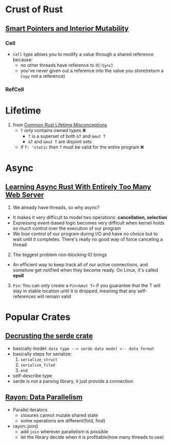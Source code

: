 # Crust of Rust
## [Smart Pointers and Interior Mutability](https://www.youtube.com/watch?v=8O0Nt9qY_vo)
### Cell
- `Cell` type allows you to modify a value through a shared reference because:
  -  no other threads have reference to it(`!Sync`)
  -  you've never given out a reference into the value you store(return a `Copy` not a reference)

### RefCell

# Lifetime

1. from [Common Rust Lifetime Misconceptions](https://github.com/pretzelhammer/rust-blog/blob/master/posts/common-rust-lifetime-misconceptions.md)
    - `T` only contains owned types ❌
      - `T` is a superset of both `&T` and `&mut T`
      - `&T` and `&mut T` are disjoint sets
    - if `T: 'static` then `T` must be valid for the entire program ❌

# Async
## [Learning Async Rust With Entirely Too Many Web Server](https://ibraheem.ca/posts/too-many-web-servers/)
1. We already have threads, so why async?
  - It makes it very difficult to model two operations: **cancellation, selection**
  - Expressing event-based logic becomes very difficult when kernel holds so much control over the execution of our program
  - We lose control of our program during I/O and have no choice but to wait until it completes. There's really no good way of force canceling a thread
2. The biggest problem non-blocking IO brings
  - An efficient way to keep track all of our active connections, and somehow get notified when they become ready. On Linux, it's called **epoll**  
3. `Pin`: You can only create a `Pin<&mut T>` if you guarantee that the T will stay in stable location until it is dropped, meaning that any self-references will remain valid
# Popular Crates
## [Decrusting the serde crate](https://www.youtube.com/watch?v=BI_bHCGRgMY)
- basically model:  `data type --> serde data model <-- data format`
- basically steps for serialize: 
  1. `serialize_struct`
  2. `serialize_filed`
  3. `end`
- self-describe type
- serde is not a parsing library, it just provide a connection

## [Rayon: Data Parallelism](https://www.youtube.com/watch?v=gof_OEv71Aw)
- Parallel iterators
  - closures cannot mutate shared state
  - some operations are different(fold, find)
- rayon::join()
  - add `join` wherever parallelism is possible
  - let the library decide when it is profitable(how many threads to use)